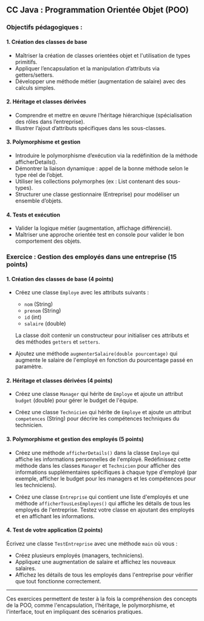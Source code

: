 ## **CC Java : Programmation Orientée Objet (POO)**

### Objectifs pédagogiques :

#### 1. Création des classes de base
- Maîtriser la création de classes orientées objet et l'utilisation de types primitifs.
- Appliquer l’encapsulation et la manipulation d’attributs via getters/setters.
- Développer une méthode métier (augmentation de salaire) avec des calculs simples.

#### 2. Héritage et classes dérivées
- Comprendre et mettre en œuvre l’héritage hiérarchique (spécialisation des rôles dans l’entreprise).
- Illustrer l’ajout d’attributs spécifiques dans les sous-classes.


#### 3. Polymorphisme et gestion
- Introduire le polymorphisme d’exécution via la redéfinition de la méthode afficherDetails().
- Démontrer la liaison dynamique : appel de la bonne méthode selon le type réel de l’objet.
- Utiliser les collections polymorphes (ex : List<Employe> contenant des sous-types).
- Structurer une classe gestionnaire (Entreprise) pour modéliser un ensemble d’objets.

#### 4. Tests et exécution
- Valider la logique métier (augmentation, affichage différencié).
- Maîtriser une approche orientée test en console pour valider le bon comportement des objets.



### **Exercice  : Gestion des employés dans une entreprise (15 points)**

#### 1. Création des classes de base (4 points)

- Créez une classe `Employe` avec les attributs suivants :
  - `nom` (String)
  - `prenom` (String)
  - `id` (int)
  - `salaire` (double)
  
  La classe doit contenir un constructeur pour initialiser ces attributs et des méthodes `getters` et `setters`.

- Ajoutez une méthode `augmenterSalaire(double pourcentage)` qui augmente le salaire de l'employé en fonction du pourcentage passé en paramètre.

#### 2. Héritage et classes dérivées (4 points)

- Créez une classe `Manager` qui hérite de `Employe` et ajoute un attribut `budget` (double) pour gérer le budget de l'équipe.
  
- Créez une classe `Technicien` qui hérite de `Employe` et ajoute un attribut `competences` (String) pour décrire les compétences techniques du technicien.

#### 3. Polymorphisme et gestion des employés (5 points)

- Créez une méthode `afficherDetails()` dans la classe `Employe` qui affiche les informations personnelles de l'employé. Redéfinissez cette méthode dans les classes `Manager` et `Technicien` pour afficher des informations supplémentaires spécifiques à chaque type d'employé (par exemple, afficher le budget pour les managers et les compétences pour les techniciens).
  
- Créez une classe `Entreprise` qui contient une liste d'employés et une méthode `afficherTousLesEmployes()` qui affiche les détails de tous les employés de l'entreprise. Testez votre classe en ajoutant des employés et en affichant les informations.

#### 4. Test de votre application (2 points)

Écrivez une classe `TestEntreprise` avec une méthode `main` où vous :
- Créez plusieurs employés (managers, techniciens).
- Appliquez une augmentation de salaire et affichez les nouveaux salaires.
- Affichez les détails de tous les employés dans l'entreprise pour vérifier que tout fonctionne correctement.

---

Ces exercices permettent de tester à la fois la compréhension des concepts de la POO, comme l'encapsulation, l'héritage, le polymorphisme, et l'interface, tout en impliquant des scénarios pratiques.
